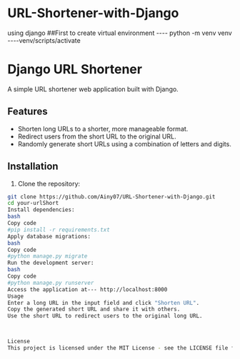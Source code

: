 # URL-Shortener-with-Django
using django
##First to create virtual environment ---- python -m venv venv ----venv/scripts/activate


# Django URL Shortener

A simple URL shortener web application built with Django.

## Features

- Shorten long URLs to a shorter, more manageable format.
- Redirect users from the short URL to the original URL.
- Randomly generate short URLs using a combination of letters and digits.

## Installation

1. Clone the repository:

```bash
git clone https://github.com/Ainy07/URL-Shortener-with-Django.git
cd your-urlShort
Install dependencies:
bash
Copy code
#pip install -r requirements.txt
Apply database migrations:
bash
Copy code
#python manage.py migrate
Run the development server:
bash
Copy code
#python manage.py runserver
Access the application at--- http://localhost:8000
Usage
Enter a long URL in the input field and click "Shorten URL".
Copy the generated short URL and share it with others.
Use the short URL to redirect users to the original long URL.



License
This project is licensed under the MIT License - see the LICENSE file for details.



